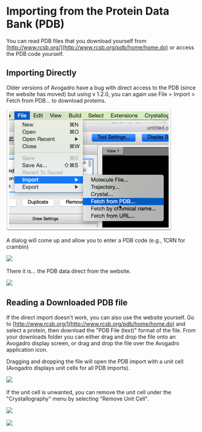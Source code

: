 ---
---
# Importing from the Protein Data Bank (PDB)

You can read PDB files that you download yourself from [http://www.rcsb.org/](http://www.rcsb.org/pdb/home/home.do) or access the PDB code yourself.

## Importing Directly

Older versions of Avogadro have a bug with direct access to the PDB (since the website has moved) but using v 1.2.0, you can again use File > Import > Fetch from PDB... to download proteins.

![Importing directly][1]

[1]: images/2-importing-from-the-protein-data-bank--pdb-/importing-directly.png

A dialog will come up and allow you to enter a PDB code (e.g., 1CRN for crambin)

![][2]

[2]: images/2-importing-from-the-protein-data-bank--pdb-/fa774ace-50fd-4a5a-9887-dcd9cca47678.png

There it is... the PDB data direct from the website.

![][3]

[3]: images/2-importing-from-the-protein-data-bank--pdb-/75534ab7-b85e-4553-97f4-cf895b0ae61f.png

## Reading a Downloaded PDB file

If the direct import doesn't work, you can also use the website yourself. Go to [http://www.rcsb.org/](http://www.rcsb.org/pdb/home/home.do) and select a protein, then download the "PDB File (text)" format of the file. From your downloads folder you can either drag and drop the file onto an Avogadro display screen, or drag and drop the file over the Avogadro application icon.

Dragging and dropping the file will open the PDB import with a unit cell (Avogadro displays unit cells for all PDB imports). 

![][4]

[4]: images/2-importing-from-the-protein-data-bank--pdb-/3e94b139-631d-4522-a1a7-75989d4c825f.png

If the unit cell is unwanted, you can remove the unit cell under the "Crystallography" menu by selecting "Remove Unit Cell".

![][5]

[5]: images/2-importing-from-the-protein-data-bank--pdb-/51ffb521-ca52-48ac-b941-90da5619f8df.png

![][6]

[6]: images/2-importing-from-the-protein-data-bank--pdb-/d280bc1f-2b5b-4168-b67e-916178be1cd2.png